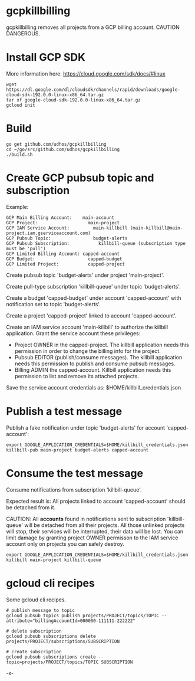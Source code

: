 # gcpkillbilling

gcpkillbilling removes all projects from a GCP billing account.
CAUTION DANGEROUS.

Install GCP SDK
===============

More information here: https://cloud.google.com/sdk/docs/#linux

    wget https://dl.google.com/dl/cloudsdk/channels/rapid/downloads/google-cloud-sdk-192.0.0-linux-x86_64.tar.gz
    tar xf google-cloud-sdk-192.0.0-linux-x86_64.tar.gz
    gcloud init

Build
=====

    go get github.com/udhos/gcpkillbilling
    cd ~/go/src/github.com/udhos/gcpkillbilling
    ./build.sh

Create GCP pubsub topic and subscription
========================================

Example:

    GCP Main Billing Account:    main-account
    GCP Project:                   main-project
    GCP IAM Service Account:         main-killbill (main-killbill@main-project.iam.gserviceaccount.com)
    GCP Pubsub Topic:                budget-alerts
    GCP Pubsub Subscription:           killbill-queue (subscription type must be 'pull')
    GCP Limited Billing Account: capped-account
    GCP Budget:                    capped-budget
    GCP Limited Project:           capped-project

Create pubsub topic 'budget-alerts' under project 'main-project'.

Create pull-type subscription 'killbill-queue' under topic 'budget-alerts'.

Create a budget 'capped-budget' under account 'capped-account' with notification set to topic 'budget-alerts'.

Create a project 'capped-project' linked to account 'capped-account'.

Create an IAM service account 'main-killbill' to authorize the killbill application. Grant the service account these privileges:
- Project OWNER in the capped-project. The killbill application needs this permission in order to change the billing info for the project.
- Pubsub EDITOR (publish/consume messages). The killbill application needs this permission to publish and consume pubsub messages.
- Billing ADMIN the capped-account. Killbill application needs this permission to list and remove its attached projects.

Save the service account credentials as: $HOME/killbill_credentials.json

Publish a test message
======================

Publish a fake notification under topic 'budget-alerts' for account 'capped-account':

    export GOOGLE_APPLICATION_CREDENTIALS=$HOME/killbill_credentials.json
    killbill-pub main-project budget-alerts capped-account

Consume the test message
========================

Consume notifications from subscription 'killbill-queue'.

Expected result is: All projects linked to account 'capped-account' should be detached from it.

CAUTION: All **accounts** found in notifications sent to subscription 'killbill-queue' will be detached from all their projects. All those unlinked projects will stop, their services will be interrupted, their data will be lost. You can limit damage by granting project OWNER permisson to the IAM service account only on projects you can safely destroy.

    export GOOGLE_APPLICATION_CREDENTIALS=$HOME/killbill_credentials.json
    killbill main-project killbill-queue

gcloud cli recipes
==================

Some gcloud cli recipes.

    # publish message to topic
    gcloud pubsub topics publish projects/PROJECT/topics/TOPIC --attribute="billingAccountId=000000-111111-222222"

    # delete subscription
    gcloud pubsub subscriptions delete projects/PROJECT/subscriptions/SUBSCRIPTION

    # create subscription
    gcloud pubsub subscriptions create --topic=projects/PROJECT/topics/TOPIC SUBSCRIPTION


-x-

